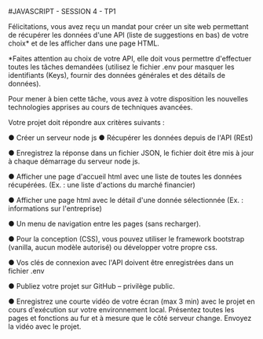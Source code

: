 #JAVASCRIPT - SESSION 4 - TP1

Félicitations, vous avez reçu un mandat pour créer un site web permettant de
récupérer les données d'une API (liste de suggestions en bas) de votre choix* et
de les afficher dans une page HTML.

*Faites attention au choix de votre API, elle doit vous permettre d'effectuer toutes
les tâches demandées (utilisez le fichier .env pour masquer les identifiants (Keys),
fournir des données générales et des détails de données).

Pour mener à bien cette tâche, vous avez à votre disposition les nouvelles
technologies apprises au cours de techniques avancées.

Votre projet doit répondre aux critères suivants :

● Créer un serveur node js
● Récupérer les données depuis de l'API (REst)

● Enregistrez la réponse dans un fichier JSON, le fichier doit être mis à jour à chaque démarrage du serveur node js.

● Afficher une page d'accueil html avec une liste de toutes les données récupérées. (Ex. : une liste d'actions du marché financier)

● Afficher une page html avec le détail d'une donnée sélectionnée (Ex. : informations sur l'entreprise)

● Un menu de navigation entre les pages (sans recharger).

● Pour la conception (CSS), vous pouvez utiliser le framework bootstrap (vanilla, aucun modèle autorisé) ou développer votre propre css.

● Vos clés de connexion avec l'API doivent être enregistrées dans un fichier .env

● Publiez votre projet sur GitHub – privilège public.

● Enregistrez une courte vidéo de votre écran (max 3 min) avec le projet en cours d'exécution sur votre environnement local. Présentez toutes les pages et fonctions au fur et à mesure que le côté serveur change. Envoyez la vidéo avec le projet.